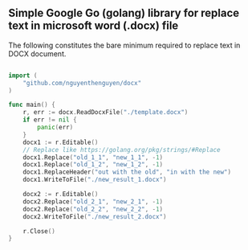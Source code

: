 ## Simple Google Go (golang) library for replace text in microsoft word (.docx) file

The following constitutes the bare minimum required to replace text in DOCX document.
``` go 

import (
	"github.com/nguyenthenguyen/docx"
)

func main() {
	r, err := docx.ReadDocxFile("./template.docx")
	if err != nil {
		panic(err)
	}
	docx1 := r.Editable()
	// Replace like https://golang.org/pkg/strings/#Replace
	docx1.Replace("old_1_1", "new_1_1", -1)
	docx1.Replace("old_1_2", "new_1_2", -1)
	docx1.ReplaceHeader("out with the old", "in with the new")
	docx1.WriteToFile("./new_result_1.docx")

	docx2 := r.Editable()
	docx2.Replace("old_2_1", "new_2_1", -1)
	docx2.Replace("old_2_2", "new_2_2", -1)
	docx2.WriteToFile("./new_result_2.docx")

	r.Close()
}

```